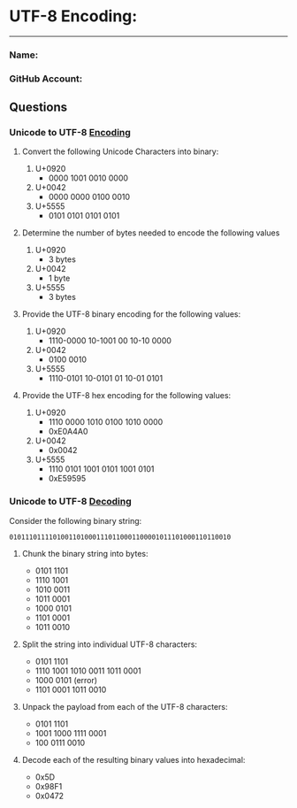 # UTF-8 Encoding:
---
### Name:                                <!-- response -->
### GitHub Account:                      <!-- response -->

## Questions

### Unicode to UTF-8 [Encoding](encode_utf.md)
1. Convert the following Unicode Characters into binary:
   1. U+0920
      - 0000 1001 0010 0000  <!-- response -->
   1. U+0042
      - 0000 0000 0100 0010  <!-- response -->
   1. U+5555
      - 0101 0101 0101 0101  <!-- response -->

1. Determine the number of bytes needed to encode the following values
   1. U+0920
      - 3 bytes  <!-- response -->
   1. U+0042
      - 1 byte  <!-- response -->
   1. U+5555
      - 3 bytes  <!-- response -->

1. Provide the UTF-8 binary encoding for the following values:
   1. U+0920
      - 1110-0000  10-1001 00  10-10 0000   <!-- response -->
   1. U+0042
      - 0100 0010  <!-- response -->
   1. U+5555
      - 1110-0101 10-0101 01 10-01 0101   <!-- response -->

1. Provide the UTF-8 hex encoding for the following values:
   1. U+0920
      - 1110 0000  1010 0100  1010 0000  <!-- response -->
      - 0xE0A4A0  <!-- response -->
   1. U+0042
      - 0x0042  <!-- response -->
   1. U+5555
      - 1110 0101 1001 0101 1001 0101  <!-- response -->
      - 0xE59595   <!-- response -->

### Unicode to UTF-8 [Decoding](decode_utf.md)

Consider the following binary string:
```
01011101111010011010001110110001100001011101000110110010
```

1. Chunk the binary string into bytes:
   - 0101 1101  <!-- response -->
   - 1110 1001  <!-- response -->
   - 1010 0011  <!-- response -->
   - 1011 0001  <!-- response -->
   - 1000 0101  <!-- response -->
   - 1101 0001  <!-- response -->
   - 1011 0010  <!-- response -->

1. Split the string into individual UTF-8 characters:
   - 0101 1101                     <!-- response -->
   - 1110 1001 1010 0011 1011 0001 <!-- response -->
   - 1000 0101 (error)             <!-- response -->
   - 1101 0001 1011 0010           <!-- response -->

1. Unpack the payload from each of the UTF-8 characters:
   - 0101 1101  <!-- response -->
   - 1001 1000 1111 0001  <!-- response -->
   -  100 0111 0010   <!-- response -->

1. Decode each of the resulting binary values into hexadecimal:
   - 0x5D  <!-- response -->
   - 0x98F1  <!-- response -->
   - 0x0472  <!-- response -->




